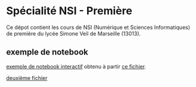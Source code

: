 # Spécialité NSI - Première

Ce dépot contient les cours de NSI (Numérique et Sciences Informatiques) de première du lycée Simone Veil de Marseille (13013).

## exemple de notebook

<a href="https://notebook.basthon.fr/?from=https://raw.githubusercontent.com/padilla-nsi/1nsi/main/test/essais.ipynb" target="_blank"> exemple de notebook interactif</a> obtenu à partir <a href="test/essais.ipynb">ce fichier</a>.

[deuxième fichier](https://notebook.basthon.fr/?from=https://raw.githubusercontent.com/padilla-nsi/1nsi/main/test/NSI_0_Introduction_aux_notebooks.ipynb)
